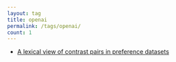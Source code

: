 ```yaml
---
layout: tag
title: openai
permalink: /tags/openai/
count: 1
---
```


- [A lexical view of contrast pairs in preference datasets](https://ljvmiranda921.github.io/notebook/2024/03/12/contrast-pairs/)
